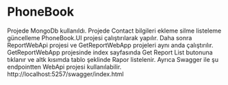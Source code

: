 # PhoneBook
Projede MongoDb kullanıldı.
Projede Contact bilgileri ekleme silme listeleme güncelleme PhoneBook.UI projesi çalıştırılarak yapılır.
Daha sonra ReportWebApi projesi ve GetReportWebApp projeleri aynı anda çalıştırılır. 
GetReportWebApp projesinde index sayfasında Get Report List butonuna tıklanır ve altk kısımda tablo şeklinde Rapor listelenir.
Ayrıca Swagger ile şu endpointten WebApi projesi kullanılabilir. http://localhost:5257/swagger/index.html
